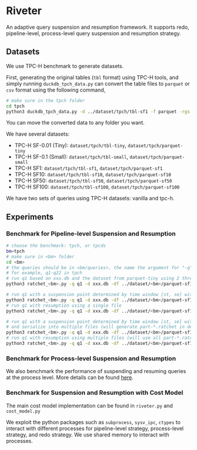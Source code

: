 # Riveter

An adaptive query suspension and resumption framework. It supports redo, pipeline-level, process-level query suspension and resumption strategy. 

## Datasets

We use TPC-H benchmark to generate datasets. 

First, generating the original tables (`tbl` format) using TPC-H tools, and simply running `duckdb_tpch_data.py` can convert the table files to `parquet` or `csv` format using the following command,
```bash
# make sure in the tpch folder
cd tpch
python3 duckdb_tpch_data.py -d ../dataset/tpch/tbl-sf1 -f parquet -rgs 10000
```
You can move the converted data to any folder you want.

We have several datasets:

+ TPC-H SF-0.01 (Tiny): `dataset/tpch/tbl-tiny`, `dataset/tpch/parquet-tiny`
+ TPC-H SF-0.1 (Small): `dataset/tpch/tbl-small`, `dataset/tpch/parquet-small`
+ TPC-H SF1: `dataset/tpch/tbl-sf1`, `dataset/tpch/parquet-sf1`
+ TPC-H SF10: `dataset/tpch/tbl-sf10`, `dataset/tpch/parquet-sf10`
+ TPC-H SF50: `dataset/tpch/tbl-sf50`, `dataset/tpch/parquet-sf50`
+ TPC-H SF100: `dataset/tpch/tbl-sf100`, `dataset/tpch/parquet-sf100`

We have two sets of queries using TPC-H datasets: vanilla and tpc-h. 

## Experiments

### Benchmark for Pipeline-level Suspension and Resumption

```bash
# choose the benchmark: tpch, or tpcds
bm=tpch
# make sure in <bm> folder
cd <bm>
# the queries should be in <bm/queries>, the name the argument for "-q" option
# for example, q1-q22 in tpch
# run q1 based on xxx.db and the dataset from parquet-tiny using 2 threads
python3 ratchet_<bm>.py -q q1 -d xxx.db -df ../dataset/<bm>/parquet-sf10 -td 2

# run q1 with a suspension point determined by time window [st, se] with uniform distribution, and serialize into single file
python3 ratchet_<bm>.py -q q1 -d xxx.db -df ../dataset/<bm>/parquet-sf10 -td 2 -s -st 0 -se 0 -sl yyy.ratchet 
# run q1 with resumption using a single file
python3 ratchet_<bm>.py -q q1 -d xxx.db -df ../dataset/<bm>/parquet-sf10 -td 2 -r -rl yyy.ratchet 

# run q1 with a suspension point determined by time window [st, se] with uniform distribution
# and serialize into multiple files (will generate part-*.ratchet in demo folder)
python3 ratchet_<bm>.py -q q1 -d xxx.db -df ../dataset/<bm>/parquet-sf10 -td 2 -s -st 0 -se 0 -sl ./ -psr
# run q1 with resumption using multiple files (will use all part-*.ratchet in the demo folder)
python3 ratchet_<bm>.py -q q1 -d xxx.db -df ../dataset/<bm>/parquet-sf10 -td 2 -r -rl ./ -psr
```

### Benchmark for Process-level Suspension and Resumption 

We also benchmark the performance of suspending and resuming queries at the process level. More details can be found [here](criu/README.md).

### Benchmark for Suspension and Resumption with Cost Model

The main cost model implementation can be found in `riveter.py` and `cost_model.py`

We exploit the python packages such as `subprocess`, `sysv_ipc`, `ctypes` to interact with different processes for pipeline-level strategy, process-level strategy, and redo strategy. We use shared memory to interact with processes. 
